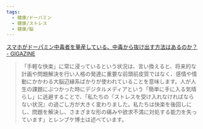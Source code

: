 ```yaml
---
tags:
  - 健康/ドーパミン
  - 健康/ストレス
  - 健康/脳
---
```

[スマホがドーパミン中毒者を量産している、中毒から抜け出す方法はあるのか？ - GIGAZINE](https://gigazine.net/news/20210823-digital-media-dopamine-addicts/)

>「手軽な快楽」に常に浸っているという状況は、言い換えると、将来的な計画や問題解決を行い人格の発達に重要な前頭前皮質ではなく、感情や情動にかかわる大脳辺縁系ばかりが使われていることを意味します。人が人生の課題にぶつかった時にデジタルメディアという「簡単に手に入る気晴らし」に逃避することで、「私たちの『ストレスを受け入れなければならない状況』の過ごし方が大きく変わりました。私たちは快楽を後回しにし、問題を解決し、さまざまな形の痛みや欲求不満に対処する能力を失っています」とレンブケ博士は述べています。


